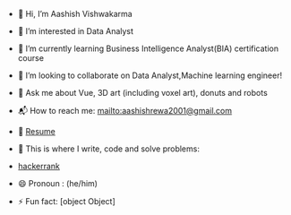 - 👋 Hi, I’m Aashish Vishwakarma
- 👀 I’m interested in Data Analyst
- 🌱 I’m currently learning Business Intelligence Analyst(BIA) certification course
- 💞️ I’m looking to collaborate on Data Analyst,Machine learning engineer!
- 💬 Ask me about Vue, 3D art (including voxel art), donuts and robots
- 📬 How to reach me: <mailto:aashishrewa2001@gmail.com>
- 📝 [Resume](https://drive.google.com/file/d/1j-5iynvh-LFFsxdG6XeqTZ4DfbNRCXuq/view?usp=sharing)
- 💪 This is where I write, code and solve problems:
- [hackerrank](https://www.hackerrank.com/aashishrewa2001?hr_r=1)

- 😄 Pronoun : (he/him)
- ⚡ Fun fact: [object Object]

<!---
aashishrewa2001/aashishrewa2001 is a ✨ special ✨ repository because its `README.md` (this file) appears on your GitHub profile.
You can click the Preview link to take a look at your changes.
--->
